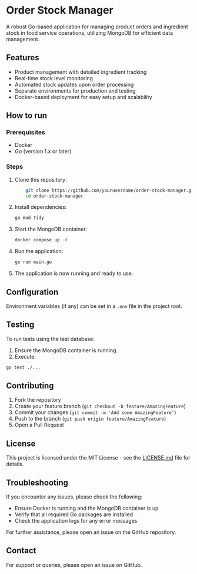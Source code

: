# Order Stock Manager

A robust Go-based application for managing product orders and ingredient stock in food service operations, utilizing MongoDB for efficient data management.

## Features

- Product management with detailed ingredient tracking
- Real-time stock level monitoring
- Automated stock updates upon order processing
- Separate environments for production and testing
- Docker-based deployment for easy setup and scalability

## How to run

### Prerequisites

- Docker
- Go (version 1.x or later)

### Steps

1. Clone this repository:



    ```bash 
        git clone https://github.com/yourusername/order-stock-manager.git 
        cd order-stock-manager
    ```


2. Install dependencies:

    ```bash
    go mod tidy
    ```

3. Start the MongoDB container:



    ```bash
    docker compose up -d
    ```


4. Run the application:



    ```bash
    go run main.go
    ```


4. The application is now running and ready to use.

## Configuration

Environment variables (if any) can be set in a `.env` file in the project root.

## Testing

To run tests using the test database:

1. Ensure the MongoDB container is running.
2. Execute:



```bash
go test ./...  
```


## Contributing

1. Fork the repository
2. Create your feature branch (`git checkout -b feature/AmazingFeature`)
3. Commit your changes (`git commit -m 'Add some AmazingFeature'`)
4. Push to the branch (`git push origin feature/AmazingFeature`)
5. Open a Pull Request

## License

This project is licensed under the MIT License - see the [LICENSE.md](LICENSE.md) file for details.

## Troubleshooting

If you encounter any issues, please check the following:
- Ensure Docker is running and the MongoDB container is up
- Verify that all required Go packages are installed
- Check the application logs for any error messages

For further assistance, please open an issue on the GitHub repository.

## Contact

For support or queries, please open an issue on GitHub.



